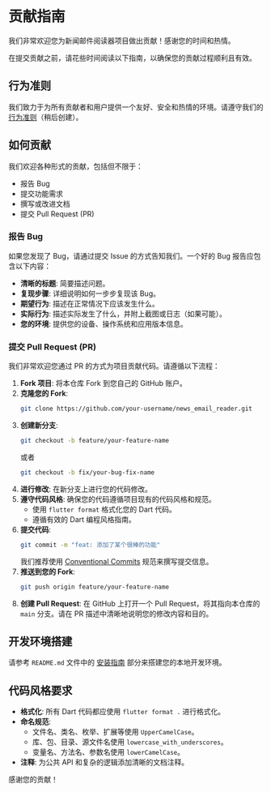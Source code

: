 # 贡献指南

我们非常欢迎您为新闻邮件阅读器项目做出贡献！感谢您的时间和热情。

在提交贡献之前，请花些时间阅读以下指南，以确保您的贡献过程顺利且有效。

## 行为准则

我们致力于为所有贡献者和用户提供一个友好、安全和热情的环境。请遵守我们的 [行为准则](CODE_OF_CONDUCT.md)（稍后创建）。

## 如何贡献

我们欢迎各种形式的贡献，包括但不限于：
- 报告 Bug
- 提交功能需求
- 撰写或改进文档
- 提交 Pull Request (PR)

### 报告 Bug

如果您发现了 Bug，请通过提交 Issue 的方式告知我们。一个好的 Bug 报告应包含以下内容：
- **清晰的标题**: 简要描述问题。
- **复现步骤**: 详细说明如何一步步复现该 Bug。
- **期望行为**: 描述在正常情况下应该发生什么。
- **实际行为**: 描述实际发生了什么，并附上截图或日志（如果可能）。
- **您的环境**: 提供您的设备、操作系统和应用版本信息。

### 提交 Pull Request (PR)

我们非常欢迎您通过 PR 的方式为项目贡献代码。请遵循以下流程：

1.  **Fork 项目**: 将本仓库 Fork 到您自己的 GitHub 账户。
2.  **克隆您的 Fork**:
    ```bash
    git clone https://github.com/your-username/news_email_reader.git
    ```
3.  **创建新分支**:
    ```bash
    git checkout -b feature/your-feature-name
    ```
    或者
    ```bash
    git checkout -b fix/your-bug-fix-name
    ```
4.  **进行修改**: 在新分支上进行您的代码修改。
5.  **遵守代码风格**: 确保您的代码遵循项目现有的代码风格和规范。
    - 使用 `flutter format` 格式化您的 Dart 代码。
    - 遵循有效的 Dart 编程风格指南。
6.  **提交代码**:
    ```bash
    git commit -m "feat: 添加了某个很棒的功能"
    ```
    我们推荐使用 [Conventional Commits](https://www.conventionalcommits.org/) 规范来撰写提交信息。
7.  **推送到您的 Fork**:
    ```bash
    git push origin feature/your-feature-name
    ```
8.  **创建 Pull Request**: 在 GitHub 上打开一个 Pull Request，将其指向本仓库的 `main` 分支。请在 PR 描述中清晰地说明您的修改内容和目的。

## 开发环境搭建

请参考 `README.md` 文件中的 [安装指南](#-安装指南) 部分来搭建您的本地开发环境。

## 代码风格要求

- **格式化**: 所有 Dart 代码都应使用 `flutter format .` 进行格式化。
- **命名规范**:
    - 文件名、类名、枚举、扩展等使用 `UpperCamelCase`。
    - 库、包、目录、源文件名使用 `lowercase_with_underscores`。
    - 变量名、方法名、参数名使用 `lowerCamelCase`。
- **注释**: 为公共 API 和复杂的逻辑添加清晰的文档注释。

感谢您的贡献！